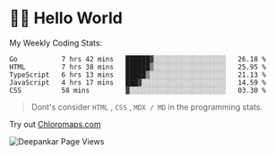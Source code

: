 # 👋🏽 Hello World 

<!--![Deepankar's github stats](https://github-readme-stats.vercel.app/api?username=Deep-Codes&count_private=true&show_icons=true&theme=radical)-->
My Weekly Coding Stats:

<!--START_SECTION:waka-->
```text
Go           7 hrs 42 mins   ██████▓░░░░░░░░░░░░░░░░░░   26.18 % 
HTML         7 hrs 38 mins   ██████▒░░░░░░░░░░░░░░░░░░   25.95 % 
TypeScript   6 hrs 13 mins   █████▒░░░░░░░░░░░░░░░░░░░   21.13 % 
JavaScript   4 hrs 17 mins   ███▓░░░░░░░░░░░░░░░░░░░░░   14.59 % 
CSS          58 mins         ▓░░░░░░░░░░░░░░░░░░░░░░░░   03.30 % 
```
<!--END_SECTION:waka-->

> Dont's consider `HTML` , `CSS` , `MDX / MD` in the programming stats.

Try out [Chloromaps.com](https://www.chloromaps.com/)

<p align="left"> <img src="https://komarev.com/ghpvc/?username=Deep-Codes&label=Views&color=blue&style=plastic" alt="Deepankar Page Views" /> </p>
